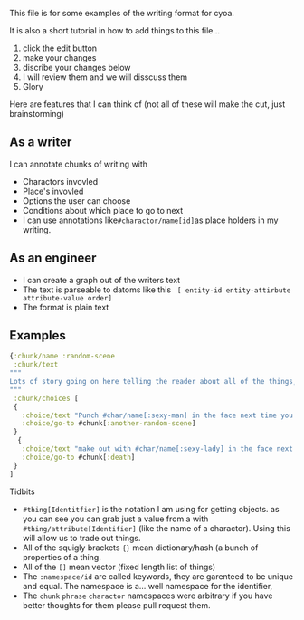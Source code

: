 This file is for some examples of the writing format for cyoa.

It is also a short tutorial in how to add things to this file...
  1. click the edit button
  2. make your changes
  3. discribe your changes below
  4. I will review them and we will disscuss them
  5. Glory
  
Here are features that I can think of (not all of these will make the cut, just brainstorming)

As a writer
----------
I can annotate chunks of writing with
* Charactors invovled
* Place's invovled
* Options the user can choose
* Conditions about which place to go to next
* I can use annotations like`#charactor/name[id]`as place holders in my writing.



As an engineer
------------
* I can create a graph out of the writers text
* The text is parseable to datoms like this
``` [ entity-id entity-attirbute attribute-value order]```
* The format is plain text

Examples
---------
```clojure
{:chunk/name :random-scene
 :chunk/text
"""
Lots of story going on here telling the reader about all of the things, helping them get off just one more time when suddnely #char/name[:sexy-man] enters the room and  #phrases/synonym["fucks"] #char/name[:sexy-lady]. They then leave. Suddenly you have a choise!
"""
 :chunk/choices [
 {
   :choice/text "Punch #char/name[:sexy-man] in the face next time you see him and proceed to his room"
   :choice/go-to #chunk[:another-random-scene]
 }
  {
   :choice/text "make out with #char/name[:sexy-lady] in the face next time you see her while beating her with a dildo"
   :choice/go-to #chunk[:death]
 }
]
```


Tidbits

* `#thing[Identitfier]` is the notation I am using for getting objects. as you can see you can grab just a value from a with `#thing/attribute[Identifier]` (like the name of a charactor). Using this will allow us to trade out things.
* All of the squigly brackets `{}` mean dictionary/hash (a bunch of properties of a thing.
* All of the `[]` mean vector (fixed length list of things)
* The `:namespace/id` are called keywords, they are garenteed to be unique and equal. The namespace is a... well namespace for the identifier,
*  The `chunk` `phrase` `charactor` namespaces were arbitrary if you have better thoughts for them please pull request them.
